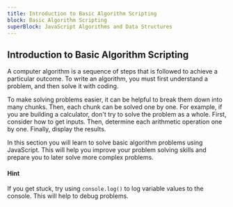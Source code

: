 ```yaml
---
title: Introduction to Basic Algorithm Scripting
block: Basic Algorithm Scripting
superBlock: JavaScript Algorithms and Data Structures
---
```

## Introduction to Basic Algorithm Scripting

A computer algorithm is a sequence of steps that is followed to achieve a particular outcome. To write an algorithm, you must first understand a problem, and then solve it with coding. 

To make solving problems easier, it can be helpful to break them down into many chunks. Then, each chunk can be solved one by one. For example, if you are building a calculator, don't try to solve the problem as a whole. First, consider how to get inputs. Then, determine each arithmetic operation one by one. Finally, display the results.

In this section you will learn to solve basic algorithm problems using JavaScript. This will help you improve your problem solving skills and prepare you to later solve more complex problems. 

#### Hint
If you get stuck, try using `console.log()` to log variable values to the console. This will help to debug problems. 
